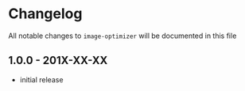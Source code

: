 # Changelog

All notable changes to `image-optimizer` will be documented in this file

## 1.0.0 - 201X-XX-XX

- initial release
